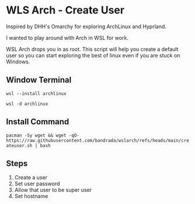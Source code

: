 # WLS Arch - Create User

Inspired by DHH's Omarchy for exploring ArchLinux and Hyprland.

I wanted to play around with Arch in WSL for work.

WSL Arch drops you in as root. This script will help you create a default user
so you can start exploring the best of linux even if you are stuck on Windows.


## Window Terminal
`wsl --install archlinux`

`wsl -d archlinux`

## Install Command
`pacman -Sy wget && wget -qO- https://raw.githubusercontent.com/bandrada/wslarch/refs/heads/main/createuser.sh | bash`

## Steps
1. Create a user
2. Set user password
3. Allow that user to be super user
4. Set hostname

